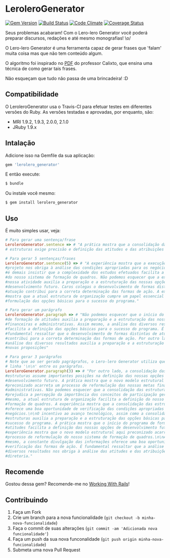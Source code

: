 # LeroleroGenerator

[![Gem Version](https://badge.fury.io/rb/lerolero_generator.svg)](http://badge.fury.io/rb/lerolero_generator)
[![Build Status](https://travis-ci.org/jacksonpires/lerolero_generator.svg?branch=master)](https://travis-ci.org/jacksonpires/lerolero_generator)
[![Code Climate](https://codeclimate.com/github/jacksonpires/lerolero_generator.png)](https://codeclimate.com/github/jacksonpires/lerolero_generator)
[![Coverage Status](https://coveralls.io/repos/jacksonpires/lerolero_generator/badge.png)](https://coveralls.io/r/jacksonpires/lerolero_generator)

Seus problemas acabaram! Com o Lero-lero Generator você poderá preparar discursos, redações e até mesmo monografias! \o/

O Lero-lero Generator é uma ferramenta capaz de gerar frases que 'falam' muita coisa mas que não tem conteúdo algum.

O algoritmo foi inspirado no [PDF](http://www.calixto.com.br/textos/embromation.pdf) do professor Calixto, que ensina uma técnica de como gerar tais frases.

Não esqueçam que tudo não passa de uma brincadeira! :D

## Compatibilidade

O LeroleroGenerator usa o Travis-CI para efetuar testes em diferentes versões do Ruby. As versões testadas e aprovadas, por enquanto, são:

* MRI 1.9.2, 1.9.3, 2.0.0, 2.1.0
* JRuby 1.9.x

## Intalação

Adicione isso na Gemfile da sua aplicação:

```ruby
gem 'lerolero_generator'
```

E então execute:

```ruby
$ bundle
```

Ou instale você mesmo:

```ruby
$ gem install lerolero_generator
```

## Uso

É muito simples usar, veja:

```ruby
# Para gerar uma sentença/frase
LeroleroGenerator.sentence => # "A prática mostra que a consolidação das
# estruturas exige precisão e definição das atitudes e das atribuições da diretoria."

# Para gerar 5 sentenças/frases
LeroleroGenerator.sentence(5) => # "A experiência mostra que a execução deste
#projeto nos obriga à análise das condições apropriadas para os negócios. Nunca
#é demais insistir que a complexidade dos estudos efetuados facilita a definição
#do nosso sistema de formação de quadros. Não podemos esquecer que a expansão de
#nossa atividade auxilia a preparação e a estruturação das nossas opções de
#desenvolvimento futuro. Caros colegas o desenvolvimento de formas distintas de
#atuação contribui para a correta determinação das formas de ação. A experiência
#mostra que a atual estrutura de organização cumpre um papel essencial na
#formulação das opções básicas para o sucesso do programa."

# Para gerar um parágrafo
LeroleroGenerator.paragraph => # "Não podemos esquecer que o início do programa
#de formação de atitudes auxilia a preparação e a estruturação das nossas metas
#financeiras e administrativas. Assim mesmo, a análise dos diversos resultados
#facilita a definição das opções básicas para o sucesso do programa. É
#fundamental ressaltar que o desenvolvimento de formas distintas de atuação
#contribui para a correta determinação das formas de ação. Por outro lado, a
#análise dos diversos resultados auxilia a preparação e a estruturação das
#novas proposições"

# Para gerar 3 parágrafos
# Note que ao ser gerado pagrágrafos, o Lero-lero Generator utiliza quebras de
# linha '\n\n' entre os parágrafos.
LeroleroGenerator.paragraph(3) => # "Por outro lado, a consolidação das
#estruturas assume importantes posições na definição das nossas opções de
#desenvolvimento futuro. A prática mostra que o novo modelo estrutural aqui
#preconizado acarreta um processo de reformulação das nossas metas financeiras e
#administrativas. Não podemos esquecer que a consolidação das estruturas
#prejudica a percepção da importância dos conceitos de participação geral. Assim
#mesmo, a atual estrutura de organização facilita a definição do nosso sistema de
#formação de quadros. A experiência mostra que a consolidação das estruturas
#oferece uma boa oportunidade de verificação das condições apropriadas para os
#negócios.\n\nO incentivo ao avanço tecnológico, assim como a consolidação das
#estruturas auxilia a preparação e a estruturação das opções básicas para o
#sucesso do programa. A prática mostra que o início do programa de formação de
#atitudes facilita a definição das nossas opções de desenvolvimento futuro. A
#experiência mostra que o novo modelo estrutural aqui preconizado acarreta um
#processo de reformulação do nosso sistema de formação de quadros.\n\nAssim
#mesmo, a constante divulgação das informações oferece uma boa oportunidade de
#verificação das formas de ação. É fundamental ressaltar que a análise dos
#diversos resultados nos obriga à análise das atitudes e das atribuições da
#diretoria."
```

## Recomende

Gostou dessa gem? Recomende-me no [Working With Rails](http://www.workingwithrails.com/people/148426)!

## Contribuindo

1. Faça um Fork
2. Crie um branch para a nova funcionalidade (`git checkout -b minha-nova-funcionalidade`)
3. Faça o commit de suas alterações  (`git commit -am 'Adicionada nova funcionalidade'`)
4. Faça um push da sua nova funconalidade (`git push origin minha-nova-funcionalidade`)
5. Submeta uma nova Pull Request
